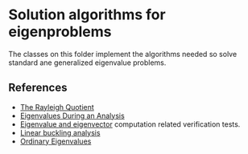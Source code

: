 # Solution algorithms for eigenproblems

The classes on this folder implement the algorithms needed so solve standard ane generalized eigenvalue problems.

## References

- [The Rayleigh Quotient](https://portwooddigital.com/2021/06/06/the-rayleigh-quotient/)
- [Eigenvalues During an Analysis](https://portwooddigital.com/2021/11/09/eigenvalues-during-an-analysis/)
- [Eigenvalue and eigenvector](https://en.wikipedia.org/wiki/Eigenvalues_and_eigenvectors) computation related verification tests.
- [Linear buckling analysis](https://portwooddigital.com/2021/05/29/right-under-your-nose)
- [Ordinary Eigenvalues](https://portwooddigital.com/2020/11/13/ordinary-eigenvalues/)
